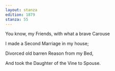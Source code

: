 ```yaml
---
layout: stanza
edition: 1879
stanza: 55
---
```


You know, my Friends, with what a brave Carouse

I made a Second Marriage in my house;

Divorced old barren Reason from my Bed,

And took the Daughter of the Vine to Spouse.